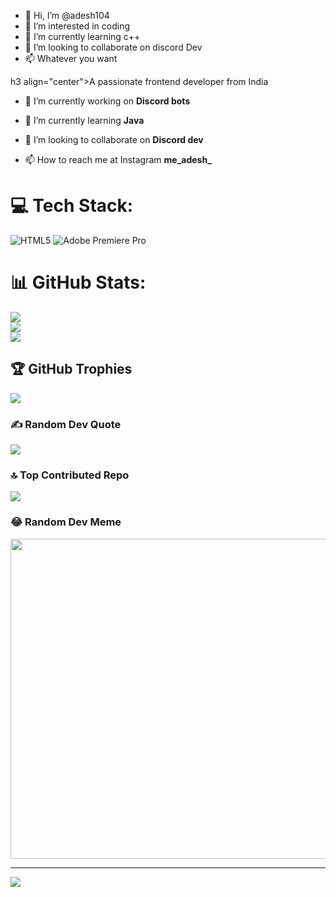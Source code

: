 - 👋 Hi, I’m @adesh104
- 👀 I’m interested in coding
- 🌱 I’m currently learning c++
- 💞️ I’m looking to collaborate on discord Dev
- 📫 Whatever you want

<!---
adesh104/adesh104 is a ✨ special ✨ repository because its `README.md` (this file) appears on your GitHub profile.
You can click the Preview link to take a look at your changes.
--->


h3 align="center">A passionate frontend developer from India</h3>

- 🔭 I’m currently working on **Discord bots**

- 🌱 I’m currently learning **Java**

- 👯 I’m looking to collaborate on **Discord dev**

- 📫 How to reach me at Instagram **me_adesh_**


# 💻 Tech Stack:
![HTML5](https://img.shields.io/badge/html5-%23E34F26.svg?style=plastic&logo=html5&logoColor=white) ![Adobe Premiere Pro](https://img.shields.io/badge/Adobe%20Premiere%20Pro-9999FF.svg?style=plastic&logo=Adobe%20Premiere%20Pro&logoColor=white)
# 📊 GitHub Stats:
![](https://github-readme-stats.vercel.app/api?username=adesh104&theme=dark&hide_border=false&include_all_commits=false&count_private=false)<br/>
![](https://github-readme-streak-stats.herokuapp.com/?user=adesh104&theme=dark&hide_border=false)<br/>
![](https://github-readme-stats.vercel.app/api/top-langs/?username=adesh104&theme=dark&hide_border=false&include_all_commits=false&count_private=false&layout=compact)

## 🏆 GitHub Trophies
![](https://github-profile-trophy.vercel.app/?username=adesh104&theme=dark&no-frame=false&no-bg=true&margin-w=4)

### ✍️ Random Dev Quote
![](https://quotes-github-readme.vercel.app/api?type=horizontal&theme=radical)

### 🔝 Top Contributed Repo
![](https://github-contributor-stats.vercel.app/api?username=adesh104&limit=5&theme=dark&combine_all_yearly_contributions=true)

### 😂 Random Dev Meme
<img src="https://rm.up.railway.app/" width="512px"/>

---
[![](https://visitcount.itsvg.in/api?id=adesh104&icon=0&color=0)](https://visitcount.itsvg.in)

<!-- Proudly created with GPRM ( https://gprm.itsvg.in ) -->
